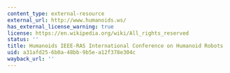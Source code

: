 ```yaml
---
content_type: external-resource
external_url: http://www.humanoids.ws/
has_external_license_warning: true
license: https://en.wikipedia.org/wiki/All_rights_reserved
status: ''
title: Humanoids IEEE-RAS International Conference on Humanoid Robots
uid: a31afd25-6b0a-48bb-9b5e-a12f378e304c
wayback_url: ''
---
```

